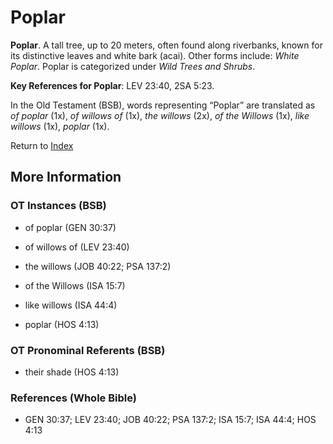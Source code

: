 # Poplar
**Poplar**. 
A tall tree, up to 20 meters, often found along riverbanks, known for its distinctive leaves and white bark (acai). 
Other forms include: 
*White Poplar*. 
Poplar is categorized under _Wild Trees and Shrubs_. 


**Key References for Poplar**: 
LEV 23:40, 2SA 5:23. 


In the Old Testament (BSB), words representing “Poplar” are translated as 
*of poplar* (1x), *of willows of* (1x), *the willows* (2x), *of the Willows* (1x), *like willows* (1x), *poplar* (1x). 




Return to [Index](00-Index.md)

## More Information

### OT Instances (BSB)

* of poplar (GEN 30:37)

* of willows of (LEV 23:40)

* the willows (JOB 40:22; PSA 137:2)

* of the Willows (ISA 15:7)

* like willows (ISA 44:4)

* poplar (HOS 4:13)



### OT Pronominal Referents (BSB)

* their shade (HOS 4:13)



### References (Whole Bible)

* GEN 30:37; LEV 23:40; JOB 40:22; PSA 137:2; ISA 15:7; ISA 44:4; HOS 4:13



